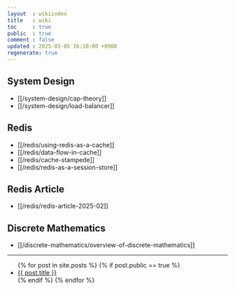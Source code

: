 ```yaml
---
layout  : wikiindex
title   : wiki
toc     : true
public  : true
comment : false
updated : 2025-03-05 16:10:00 +0900
regenerate: true
---
```


## System Design
* [[/system-design/cap-theory]]
* [[/system-design/load-balancer]]

## Redis

* [[/redis/using-redis-as-a-cache]]
* [[/redis/data-flow-in-cache]]
* [[/redis/cache-stampede]]
* [[/redis/redis-as-a-session-store]]

## Redis Article

* [[/redis/redis-article-2025-02]]

## Discrete Mathematics

* [[/discrete-mathematics/overview-of-discrete-mathematics]]

---
<div>
    <ul>
{% for post in site.posts %}
    {% if post.public == true %}
        <li>
            <a class="post-link" href="{{ post.url | prepend: site.baseurl }}">
                {{ post.title }}
            </a>
        </li>
    {% endif %}
{% endfor %}
    </ul>
</div>

